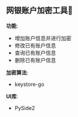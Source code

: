 ## 网银账户加密工具🔐

**功能**:
- 增加账户信息并进行加密
- 修改已有账户信息
- 查询已有账户信息
- 删除已有账户信息

**加密算法**:
- keystore-go

**UI库**:
- PySide2
